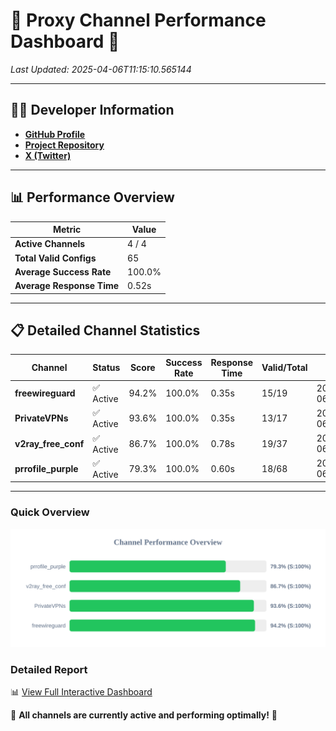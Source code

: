 # 🌟 Proxy Channel Performance Dashboard 🌟

_Last Updated: 2025-04-06T11:15:10.565144_

---

## 👩‍💻 Developer Information

- **[GitHub Profile](https://github.com/4n0nymou3)**  
- **[Project Repository](https://github.com/4n0nymou3/multi-proxy-config-fetcher)**  
- **[X (Twitter)](https://x.com/4n0nymou3)**  

---

## 📊 Performance Overview

| Metric                | Value       |
|-----------------------|-------------|
| **Active Channels**   | 4 / 4       |
| **Total Valid Configs** | 65          |
| **Average Success Rate** | 100.0%      |
| **Average Response Time** | 0.52s       |

---

## 📋 Detailed Channel Statistics

| Channel          | Status     | Score  | Success Rate | Response Time | Valid/Total | Last Success               |
|------------------|------------|--------|--------------|---------------|-------------|----------------------------|
| **freewireguard**  | ✅ Active  | 94.2%  | 100.0% | 0.35s         | 15/19       | 2025-04-06T11:15:10.563405 |
| **PrivateVPNs**  | ✅ Active  | 93.6%  | 100.0% | 0.35s         | 13/17       | 2025-04-06T11:15:10.186664 |
| **v2ray_free_conf**  | ✅ Active  | 86.7%  | 100.0% | 0.78s         | 19/37       | 2025-04-06T11:15:09.803394 |
| **prrofile_purple**  | ✅ Active  | 79.3%  | 100.0% | 0.60s         | 18/68       | 2025-04-06T11:15:08.971462 |

---

### Quick Overview
<div align="center">
  <a href="https://raw.githubusercontent.com/nullluser/NullRepo/refs/heads/main/assets/channel_stats_chart.svg">
    <img src="https://raw.githubusercontent.com/nullluser/NullRepo/refs/heads/main/assets/channel_stats_chart.svg" alt="Source Performance Statistics" width="800">
  </a>
</div>

### Detailed Report
📊 [View Full Interactive Dashboard](https://htmlpreview.github.io/?https://github.com/nullluser/NullRepo/blob/main/assets/performance_report.html)

🎉 **All channels are currently active and performing optimally!** 🎉
